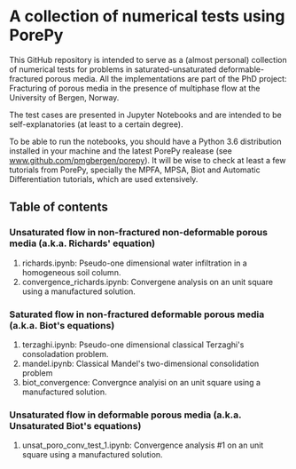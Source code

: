 # A collection of numerical tests using PorePy

This GitHub repository is intended to serve as a (almost personal) collection of numerical tests for problems in saturated-unsaturated deformable-fractured porous media. All the implementations are part of the PhD project: Fracturing of porous media in the presence of multiphase flow at the University of Bergen, Norway. 

The test cases are presented in Jupyter Notebooks and are intended to be self-explanatories (at least to a certain degree).

To be able to run the notebooks, you should have a Python 3.6 distribution installed in your machine and the latest PorePy realease (see www.github.com/pmgbergen/porepy). It will be wise to check at least a few tutorials from PorePy, specially the MPFA, MPSA, Biot and Automatic Differentiation tutorials, which are used extensively.

## Table of contents

### Unsaturated flow in non-fractured non-deformable porous media (a.k.a. Richards' equation)

1. richards.ipynb: Pseudo-one dimensional water infiltration in a homogeneous soil column.
2. convergence_richards.ipynb: Convergene analysis on an unit square using a manufactured solution.

### Saturated flow in non-fractured deformable porous media (a.k.a. Biot's equations)

1. terzaghi.ipynb: Pseudo-one dimensional classical Terzaghi's consoladation problem.
2. mandel.ipynb: Classical Mandel's two-dimensional consolidation problem
3. biot_convergence: Convergnce analyisi on an unit square using a manufactured solution.

### Unsaturated flow in deformable porous media (a.k.a. Unsaturated Biot's equations)

1. unsat_poro_conv_test_1.ipynb: Convergence analysis #1 on an unit square using a manufactured solution.
